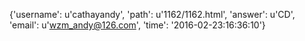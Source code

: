 {'username': u'cathayandy', 'path': u'1162/1162.html', 'answer': u'CD', 'email': u'wzm_andy@126.com', 'time': '2016-02-23:16:36:10'}